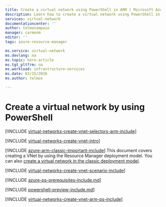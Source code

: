 ```yaml
---
title: Create a virtual network using PowerShell in ARM | Microsoft Azure
description: Learn how to create a virtual network using PowerShell in ARM | Resource Manager.
services: virtual-network
documentationcenter: ''
author: telmosampaio
manager: carmonm
editor: ''
tags: azure-resource-manager

ms.service: virtual-network
ms.devlang: na
ms.topic: hero-article
ms.tgt_pltfrm: na
ms.workload: infrastructure-services
ms.date: 03/15/2016
ms.author: telmos

---
```

# Create a virtual network by using PowerShell
[!INCLUDE [virtual-networks-create-vnet-selectors-arm-include](../../includes/virtual-networks-create-vnet-selectors-arm-include.md)]

[!INCLUDE [virtual-networks-create-vnet-intro](../../includes/virtual-networks-create-vnet-intro-include.md)]

[!INCLUDE [azure-arm-classic-important-include](../../includes/azure-arm-classic-important-include.md)] This document covers creating a VNet by using the Resource Manager deployment model. You can also [create a virtual network in the classic deployment model](virtual-networks-create-vnet-classic-netcfg-ps.md).

[!INCLUDE [virtual-networks-create-vnet-scenario-include](../../includes/virtual-networks-create-vnet-scenario-include.md)]

[!INCLUDE [azure-ps-prerequisites-include.md](../../includes/azure-ps-prerequisites-include.md)]

[!INCLUDE [powershell-preview-include.md](../../includes/powershell-preview-include.md)]

[!INCLUDE [virtual-networks-create-vnet-arm-ps-include](../../includes/virtual-networks-create-vnet-arm-ps-include.md)]

